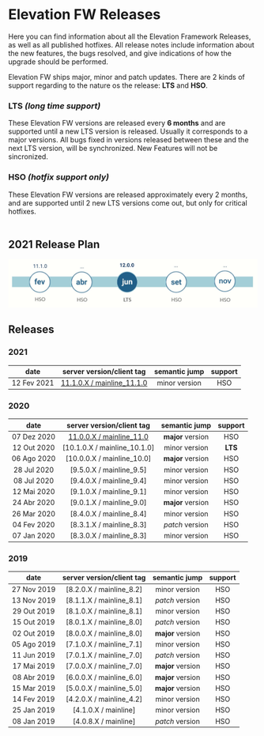 # Elevation FW Releases

Here you can find information about all the Elevation Framework Releases, as well as all published hotfixes.
All release notes include information about the new features, the bugs resolved, and give indications of how the upgrade should be performed.

Elevation FW ships major, minor and patch updates. 
There are 2 kinds of support regarding to the nature os the release: **LTS** and **HSO**.

### LTS _(long time support)_
These Elevation FW versions are released every **6 months** and are supported until a new LTS version is released. Usually it corresponds to a major versions.
All bugs fixed in versions released between these and the next LTS version, will be synchronized. 
New Features will not be sincronized.

### HSO _(hotfix support only)_
These Elevation FW versions are released approximately every 2 months, and are supported until 2 new LTS versions come out, but only for critical hotfixes.
<br/><br/>

## 2021 Release Plan

<img src="./releasenotes/images/releasePlan2021.jpg" width="800">

## Releases

### **2021**

| date | server version/client tag | semantic jump | support |
| :---: | :---: | :---: | :---: |
| 12 Fev 2021 | [11.1.0.X / mainline_11.1.0](./releasenotes/11.1.0.X/rn.md) | minor version | HSO |

### **2020**

| date | server version/client tag | semantic jump | support |
| :---: | :---: | :---: | :---: |
| 07 Dez 2020 | [11.0.0.X / mainline_11.0](./releasenotes/11.0.0.X/rn.md)   | **major** version | HSO |
| 12 Out 2020 | [10.1.0.X / mainline_10.1.0]                                | minor version | **LTS** |
| 06 Ago 2020 | [10.0.0.X / mainline_10.0]                                  | **major** version | HSO |
| 28 Jul 2020 | [9.5.0.X / mainline_9.5]                                    | minor version | HSO |
| 08 Jul 2020 | [9.4.0.X / mainline_9.4]                                    | minor version | HSO |
| 12 Mai 2020 | [9.1.0.X / mainline_9.1]                                    | minor version | HSO |
| 24 Abr 2020 | [9.0.1.X / mainline_9.0]                                    | **major** version | HSO |
| 26 Mar 2020 | [8.4.0.X / mainline_8.4]                                    | minor version | HSO |
| 04 Fev 2020 | [8.3.1.X / mainline_8.3]                                    | _patch_ version | HSO |
| 07 Jan 2020 | [8.3.0.X / mainline_8.3]                                    | minor version | HSO |

### **2019**

| date | server version/client tag | semantic jump | support |
| :---: | :---: | :---: | :---: |
| 27 Nov 2019 | [8.2.0.X / mainline_8.2]                                    | minor version | HSO |
| 13 Nov 2019 | [8.1.1.X / mainline_8.1]                                    | _patch_ version | HSO |
| 29 Out 2019 | [8.1.0.X / mainline_8.1]                                    | minor version | HSO |
| 15 Out 2019 | [8.0.1.X / mainline_8.0]                                    | _patch_ version | HSO |
| 02 Out 2019 | [8.0.0.X / mainline_8.0]                                    | **major** version | HSO |
| 05 Ago 2019 | [7.1.0.X / mainline_7.1]                                    | minor version | HSO |
| 11 Jun 2019 | [7.0.1.X / mainline_7.0]                                    | _patch_ version | HSO |
| 17 Mai 2019 | [7.0.0.X / mainline_7.0]                                    | **major** version | HSO |
| 08 Abr 2019 | [6.0.0.X / mainline_6.0]                                    | **major** version | HSO |
| 15 Mar 2019 | [5.0.0.X / mainline_5.0]                                    | **major** version | HSO |
| 14 Fev 2019 | [4.2.0.X / mainline_4.2]                                    | minor version | HSO |
| 25 Jan 2019 | [4.1.0.X / mainline]                                        | minor version | HSO |
| 08 Jan 2019 | [4.0.8.X / mainline]                                        | _patch_ version | HSO |
<br/><br/>